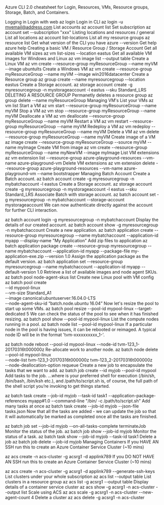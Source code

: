 Azure CLI 2.0 cheatsheet for Login, Resources, VMs, Resource groups, Storage, Batch, and Containers.

Logging in
Login with web
az login
Login in CLI
az login -u myemail@address.com
List accounts
az account list
Set subscription
az account set --subscription "xxx"
Listing locations and resources / general
List all locations
az account list-locations
List all my resource groups
az resource list
Get what version of the CLI you have
azure --version
Get help
azure help
Creating a basic VM / Resource Group / Storage Account
Get all available VM sizes
az vm list-sizes --location eastus
Get all available VM images for Windows and Linux
az vm image list --output table
Create a Linux VM
az vm create --resource-group myResourceGroup --name myVM --image ubuntults
Create a Windows VM
az vm create --resource-group myResourceGroup --name myVM --image win2016datacenter
Create a Resource group
az group create --name myresourcegroup --location eastus
Create a Storage account.
az storage account create -g myresourcegroup -n mystorageaccount -l eastus --sku Standard_LRS
DELETING A RESOURCE GROUP
Permanetly deletes a resource group
az group delete --name myResourceGroup
Managing VM's
List your VMs
az vm list
Start a VM
az vm start --resource-group myResourceGroup --name myVM
Stop a VM
az vm stop --resource-group myResourceGroup --name myVM
Deallocate a VM
az vm deallocate --resource-group myResourceGroup --name myVM
Restart a VM
az vm restart --resource-group myResourceGroup --name myVM
Redeploy a VM
az vm redeploy --resource-group myResourceGroup --name myVM
Delete a VM
az vm delete --resource-group myResourceGroup --name myVM
Create image of a VM
az image create --resource-group myResourceGroup --source myVM --name myImage
Create VM from image
az vm create --resource-group myResourceGroup --name myNewVM --image myImage
List VM extensions
az vm extension list --resource-group azure-playground-resources --vm-name azure-playground-vm
Delete VM extensions
az vm extension delete --resource-group azure-playground-resources --vm-name azure-playground-vm --name bootstrapper
Managing Batch Account
Create a Batch account.
az batch account create -g myresourcegroup -n mybatchaccount -l eastus
Create a Storage account.
az storage account create -g myresourcegroup -n mystorageaccount -l eastus --sku Standard_LRS
Associate Batch with storage account.
az batch account set -g myresourcegroup -n mybatchaccount --storage-account mystorageaccount
We can now authenticate directly against the account for further CLI interaction.

az batch account login -g myresourcegroup -n mybatchaccount
Display the details of our created account.
az batch account show -g myresourcegroup -n mybatchaccount
Create a new application.
az batch application create --resource-group myresourcegroup --name mybatchaccount --application-id myapp --display-name "My Application"
Add zip files to application
az batch application package create --resource-group myresourcegroup --name mybatchaccount --application-id myapp --package-file my-application-exe.zip --version 1.0
Assign the application package as the default version.
az batch application set --resource-group myresourcegroup --name mybatchaccount --application-id myapp --default-version 1.0
Retrieve a list of available images and node agent SKUs.
az batch pool node-agent-skus list
Create new Linux pool with VM config
az batch pool create \
    --id mypool-linux \
    --vm-size Standard_A1 \
    --image canonical:ubuntuserver:16.04.0-LTS \
    --node-agent-sku-id “batch.node.ubuntu 16.04”
Now let's resize the pool to start up some VMs.
az batch pool resize --pool-id mypool-linux --target-dedicated 5
We can check the status of the pool to see when it has finished resizing.
az batch pool show --pool-id mypool-linux
List the compute nodes running in a pool.
az batch node list --pool-id mypool-linux
If a particular node in the pool is having issues, it can be rebooted or reimaged. A typical node ID will be in the format 'tvm-xxxxxxxxxx_1-'.

az batch node reboot --pool-id mypool-linux --node-id tvm-123_1-20170316t000000z
Re-allocate work to another node.
az batch node delete \
    --pool-id mypool-linux \
    --node-list tvm-123_1-20170316t000000z tvm-123_2-20170316t000000z \
    --node-deallocation-option requeue
Create a new job to encapsulate the tasks that we want to add.
az batch job create --id myjob --pool-id mypool
Add tasks to the job.
…where is your preferred shell for execution (/bin/sh, /bin/bash, /bin/ksh etc.), and /path/to/script.sh is, of course, the full path of the shell script you’re invoking to get things started.

az batch task create --job-id myjob --task-id task1 --application-package-references myapp#1.0 --command-line "/bin/<shell> -c /path/to/script.sh"
Add many tasks at once
az batch task create --job-id myjob --json-file tasks.json
Now that all the tasks are added - we can update the job so that it will automatically be marked as completed once all the tasks are finished.

az batch job set --job-id myjob --on-all-tasks-complete terminateJob
Monitor the status of the job.
az batch job show --job-id myjob
Monitor the status of a task.
az batch task show --job-id myjob --task-id task1
Delete a job
az batch job delete --job-id myjob
Managing Containers
If you HAVE AN SSH run this to create an Azure Container Service Cluster (~10 mins)

az acs create -n acs-cluster -g acsrg1 -d applink789
If you DO NOT HAVE AN SSH run this to create an Azure Container Service Cluster (~10 mins)

az acs create -n acs-cluster -g acsrg1 -d applink789 --generate-ssh-keys
List clusters under your whole subscription
az acs list --output table
List clusters in a resource group
az acs list -g acsrg1 --output table
Display details of a container service cluster
az acs show -g acsrg1 -n acs-cluster --output list
Scale using ACS
az acs scale -g acsrg1 -n acs-cluster --new-agent-count 4
Delete a cluster
az acs delete -g acsrg1 -n acs-cluster
